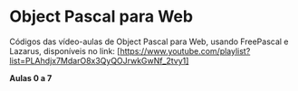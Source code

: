 # Object Pascal para Web

Códigos das vídeo-aulas de Object Pascal para Web, usando FreePascal e Lazarus, disponíveis no link: [https://www.youtube.com/playlist?list=PLAhdjx7MdarO8x3QyQOJrwkGwNf_2tvy1] 

__Aulas 0 a 7__
